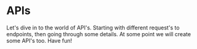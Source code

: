 # APIs

Let's dive in to the world of API's.
Starting with different request's to endpoints, then going through some details.
At some point we will create some API's too.
Have fun!
